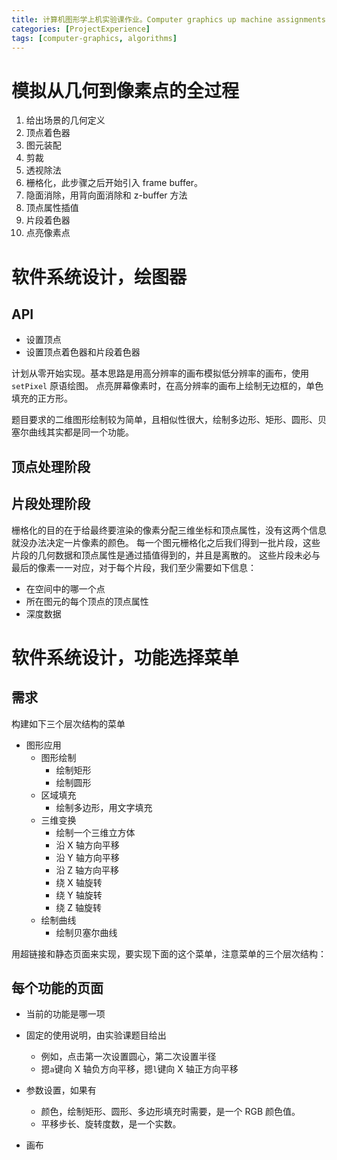 ```yaml
---
title: 计算机图形学上机实验课作业。Computer graphics up machine assignments
categories: [ProjectExperience]
tags: [computer-graphics, algorithms]
---
```


# 模拟从几何到像素点的全过程

1. 给出场景的几何定义
2. 顶点着色器
3. 图元装配
4. 剪裁
5. 透视除法
6. 栅格化，此步骤之后开始引入 frame buffer。
7. 隐面消除，用背向面消除和 z-buffer 方法
8. 顶点属性插值
9. 片段着色器
10. 点亮像素点

# 软件系统设计，绘图器

## API

- 设置顶点
- 设置顶点着色器和片段着色器

计划从零开始实现。基本思路是用高分辨率的画布模拟低分辨率的画布，使用 `setPixel` 原语绘图。
点亮屏幕像素时，在高分辨率的画布上绘制无边框的，单色填充的正方形。

题目要求的二维图形绘制较为简单，且相似性很大，绘制多边形、矩形、圆形、贝塞尔曲线其实都是同一个功能。

## 顶点处理阶段

## 片段处理阶段

栅格化的目的在于给最终要渲染的像素分配三维坐标和顶点属性，没有这两个信息就没办法决定一片像素的颜色。
每一个图元栅格化之后我们得到一批片段，这些片段的几何数据和顶点属性是通过插值得到的，并且是离散的。
这些片段未必与最后的像素一一对应，对于每个片段，我们至少需要如下信息：

- 在空间中的哪一个点
- 所在图元的每个顶点的顶点属性
- 深度数据

# 软件系统设计，功能选择菜单

## 需求

构建如下三个层次结构的菜单

- 图形应用
  - 图形绘制
    - 绘制矩形
    - 绘制圆形
  - 区域填充
    - 绘制多边形，用文字填充
  - 三维变换
    - 绘制一个三维立方体
    - 沿 X 轴方向平移
    - 沿 Y 轴方向平移
    - 沿 Z 轴方向平移
    - 绕 X 轴旋转
    - 绕 Y 轴旋转
    - 绕 Z 轴旋转
  - 绘制曲线
    - 绘制贝塞尔曲线

用超链接和静态页面来实现，要实现下面的这个菜单，注意菜单的三个层次结构：

## 每个功能的页面

- 当前的功能是哪一项

- 固定的使用说明，由实验课题目给出

  - 例如，点击第一次设置圆心，第二次设置半径
  - 摁`a`键向 X 轴负方向平移，摁`l`键向 X 轴正方向平移

- 参数设置，如果有

  - 颜色，绘制矩形、圆形、多边形填充时需要，是一个 RGB 颜色值。
  - 平移步长、旋转度数，是一个实数。

- 画布
